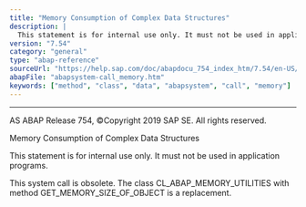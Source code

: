 ```yaml
---
title: "Memory Consumption of Complex Data Structures"
description: |
  This statement is for internal use only. It must not be used in application programs. This system call is obsolete. The class CL_ABAP_MEMORY_UTILITIES with method GET_MEMORY_SIZE_OF_OBJECT is a replacement.
version: "7.54"
category: "general"
type: "abap-reference"
sourceUrl: "https://help.sap.com/doc/abapdocu_754_index_htm/7.54/en-US/abapsystem-call_memory.htm"
abapFile: "abapsystem-call_memory.htm"
keywords: ["method", "class", "data", "abapsystem", "call", "memory"]
---
```


* * *

AS ABAP Release 754, ©Copyright 2019 SAP SE. All rights reserved.

Memory Consumption of Complex Data Structures

This statement is for internal use only.
It must not be used in application programs.

This system call is obsolete. The class CL\_ABAP\_MEMORY\_UTILITIES with method GET\_MEMORY\_SIZE\_OF\_OBJECT is a replacement.